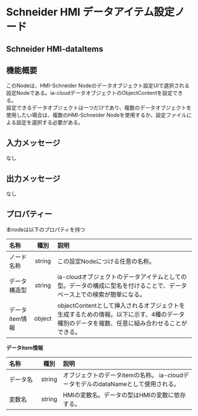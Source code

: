# Schneider HMI データアイテム設定ノード

## Schneider HMI-dataItems

## 機能概要
このNodeは、HMI-Schneider Nodeのデータオブジェクト設定UIで選択される設定Nodeである。ia-cloudデータオブジェクトのObjectContentを設定できる。  
設定できるデータオブジェクトは一つだけであり、複数のデータオブジェクトを使用したい場合は、複数のHMI-Schneider Nodeを使用するか、設定ファイルによる設定を選択する必要がある。

## 入力メッセージ
なし  

## 出力メッセージ
なし

## プロパティー

本nodeは以下のプロパティを持つ

| 名称 | 種別 | 説明 |
|:----------|:-----:|:--------------------|
|ノード名称|string| この設定Nodeにつける任意の名称。|
|データ構造型|string| ia-cloudオブジェクトのデータアイテムとしての型。データの構成に型名を付けることで、データベース上での検索が簡単になる。|
|データitem情報| object| objectContentとして挿入されるオブジェクトを生成するための情報。以下に示す、4種のデータ種別のデータを複数、任意に組み合わせることができる。|

**データitem情報**

|名称　　　| 種別 | 説明 |
|:----------|:-----:|:--------------------|
|データ名|string |オブジェクトのデータitemの名称。 ia-cloudデータモデルのdataNameとして使用される。|
|変数名|string|HMIの変数名。データの型はHMIの変数に依存する。|
